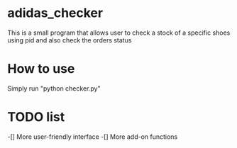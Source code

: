 # adidas_checker

This is a small program that allows user to check a stock of a specific shoes using pid and also check the orders status

# How to use

Simply run "python checker.py"

# TODO list

-[] More user-friendly interface
-[] More add-on functions
